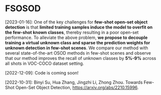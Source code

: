 # FSOSOD
[2023-01-16]: One of the key challenges for **few-shot open-set object detection** is that **limited training samples induce the model to overfit on the few-shot known classes**, thereby resulting in a poor open-set performance. To alleviate the above problem, **we propose to decouple training a virtual unknown class and sparse the prediction weights for unknown detection in few-shot scenes**. We compare our method with several state-of-the-art OSOD methods in few-shot scenes and observe that our method improves the recall of unknown classes by **5%-9%** across all shots in VOC-COCO dataset setting.

[2022-12-09]: Code is coming soon!

[2022-10-31]: Binyi Su, Hua Zhang, Jingzhi Li, Zhong Zhou. Towards Few-Shot Open-Set Object Detection,
https://arxiv.org/abs/2210.15996.
